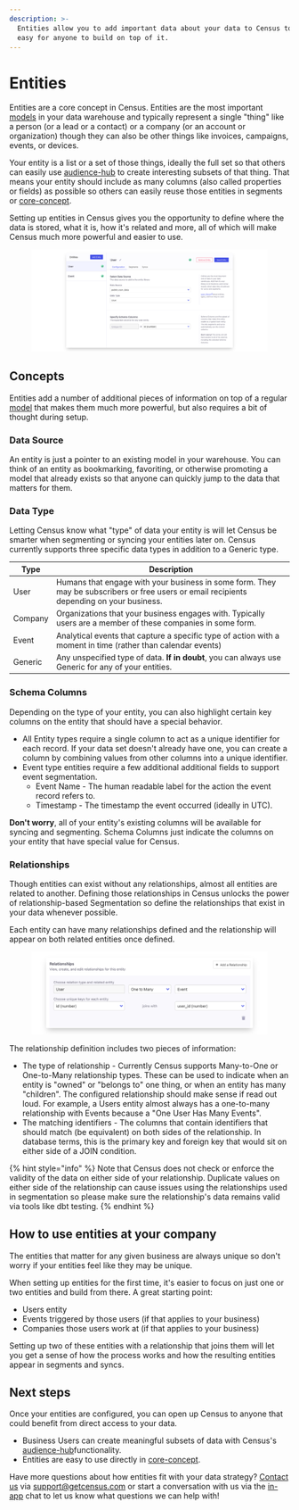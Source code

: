 ```yaml
---
description: >-
  Entities allow you to add important data about your data to Census to make it
  easy for anyone to build on top of it.
---
```


# Entities

Entities are a core concept in Census. Entities are the most important [models](models/ "mention") in your data warehouse and typically represent a single "thing" like a person (or a lead or a contact) or a company (or an account or organization) though they can also be other things like invoices, campaigns, events, or devices.

Your entity is a list or a set of those things, ideally the full set so that others can easily use [audience-hub](../audience-hub/ "mention") to create interesting subsets of that thing. That means your entity should include as many columns (also called properties or fields) as possible so others can easily reuse those entities in segments or [core-concept](../core-concept/ "mention").

Setting up entities in Census gives you the opportunity to define where the data is stored, what it is, how it's related and more, all of which will make Census much more powerful and easier to use.

<figure><img src="../../.gitbook/assets/screely-1670199211607.png" alt=""><figcaption></figcaption></figure>

## Concepts

Entities add a number of additional pieces of information on top of a regular [model](models/) that makes them much more powerful, but also requires a bit of thought during setup.

### Data Source

An entity is just a pointer to an existing model in your warehouse. You can think of an entity as bookmarking, favoriting, or otherwise promoting a model that already exists so that anyone can quickly jump to the data that matters for them.

### Data Type

Letting Census know what "type" of data your entity is will let Census be smarter when segmenting or syncing your entities later on. Census currently supports three specific data types in addition to a Generic type.

| Type    | Description                                                                                                                               |
| ------- | ----------------------------------------------------------------------------------------------------------------------------------------- |
| User    | Humans that engage with your business in some form. They may be subscribers or free users or email recipients depending on your business. |
| Company | Organizations that your business engages with. Typically users are a member of these companies in some form.                              |
| Event   | Analytical events that capture a specific type of action with a moment in time (rather than calendar events)                              |
| Generic | Any unspecified type of data. **If in doubt**, you can always use Generic for any of your entities.                                       |

### Schema Columns

Depending on the type of your entity, you can also highlight certain key columns on the entity that should have a special behavior.

* All Entity types require a single column to act as a unique identifier for each record. If your data set doesn't already have one, you can create a column by combining values from other columns into a unique identifier.
* Event type entities require a few additional additional fields to support event segmentation.
  * Event Name - The human readable label for the action the event record refers to.
  * Timestamp - The timestamp the event occurred (ideally in UTC).

**Don't worry**, all of your entity's existing columns will be available for syncing and segmenting. Schema Columns just indicate the columns on your entity that have special value for Census.

### Relationships

Though entities can exist without any relationships, almost all entities are related to another. Defining those relationships in Census unlocks the power of relationship-based Segmentation so define the relationships that exist in your data whenever possible.

Each entity can have many relationships defined and the relationship will appear on both related entities once defined.

<figure><img src="../../.gitbook/assets/screely-1670199092950.png" alt=""><figcaption></figcaption></figure>

The relationship definition includes two pieces of information:

* The type of relationship - Currently Census supports Many-to-One or One-to-Many relationship types. These can be used to indicate when an entity is "owned" or "belongs to" one thing, or when an entity has many "children". The configured relationship should make sense if read out loud. For example, a Users entity almost always has a one-to-many relationship with Events because a "One User Has Many Events".
* The matching identifiers - The columns that contain identifiers that should match (be equivalent) on both sides of the relationship. In database terms, this is the primary key and foreign key that would sit on either side of a JOIN condition.

{% hint style="info" %}
Note that Census does not check or enforce the validity of the data on either side of your relationship. Duplicate values on either side of the relationship can cause issues using the relationships used in segmentation so please make sure the relationship's data remains valid via tools like dbt testing.
{% endhint %}

## How to use entities at your company

The entities that matter for any given business are always unique so don't worry if your entities feel like they may be unique.

When setting up entities for the first time, it's easier to focus on just one or two entities and build from there. A great starting point:

* Users entity
* Events triggered by those users (if that applies to your business)
* Companies those users work at (if that applies to your business)

Setting up two of these entities with a relationship that joins them will let you get a sense of how the process works and how the resulting entities appear in segments and syncs.

## Next steps

Once your entities are configured, you can open up Census to anyone that could benefit from direct access to your data.

* Business Users can create meaningful subsets of data with Census's [audience-hub](../audience-hub/ "mention")functionality.
* Entities are easy to use directly in [core-concept](../core-concept/ "mention").

Have more questions about how entities fit with your data strategy? [Contact us](mailto:support@getcensus.com) via support@getcensus.com or start a conversation with us via the [in-app](https://app.getcensus.com) chat to let us know what questions we can help with!
